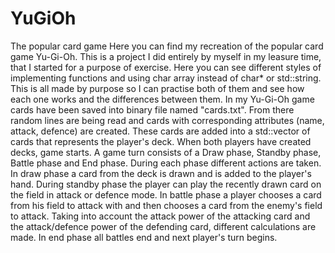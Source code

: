 # YuGiOh
 The popular card game
  Here you can find my recreation of the popular card game Yu-Gi-Oh. This is a project I did entirely by myself in my leasure time, that I started for a purpose of exercise. Here you can see different styles of implementing functions and using char array instead of char* or std::string. This is all made by purpose so I can practise both of them and see how each one works and the differences between them.
  In my Yu-Gi-Oh game cards have been saved into binary file named "cards.txt". From there random lines are being read and cards with corresponding attributes (name, attack, defence) are created. These cards are added into a std::vector of cards that represents the player's deck. When both players have created decks, game starts.
  A game turn consists of a Draw phase, Standby phase, Battle phase and End phase. During each phase different actions are taken. In draw phase a card from the deck is drawn and is added to the player's hand. During standby phase the player can play the recently drawn card on the field in attack or defence mode. In battle phase a player chooses a card from his field to attack with and then chooses a card from the enemy's field to attack. Taking into account the attack power of the attacking card and the attack/defence power of the defending card, different calculations are made. In end phase all battles end and next player's turn begins.
